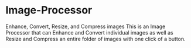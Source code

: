 # Image-Processor
Enhance, Convert, Resize, and Compress images
This is an Image Processor that can Enhance and Convert individual images as well as Resize and Compress an entire folder of images with one click of a button.
